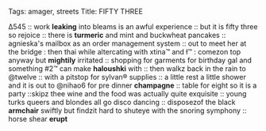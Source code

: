 Tags: amager, streets
Title: FIFTY THREE
  
Δ545 :: work **leaking** into bleams is an awful experience :: but it is fifty three so rejoice :: there is **turmeric** and mint and buckwheat pancakes :: agnieska's mailbox as an order management system :: out to meet her at the bridge : then thai while altercating with xtina™ and ł™ : comezon top anyway but **mightily** irritated :: shopping for garments for birthday gal and something #2™ can make **haloushki** with :: then walkz back in the rain to @twelve :: with a pitstop for sylvan® supplies :: a little rest a little shower and it is out to @nihao6 for pre dinner **champagne** :: table for eight so it is a party ::skipz thee wine and the food was actually quite exquisite :: young turks queers and blondes all go disco dancing :: disposezof the black **armchair** swiftly but findzit hard to shuteye with the snoring symphony :: horse shear **erupt**  
